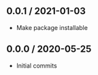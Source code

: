 0.0.1 / 2021-01-03
--------------------
- Make package installable

0.0.0 / 2020-05-25
--------------------
- Initial commits
